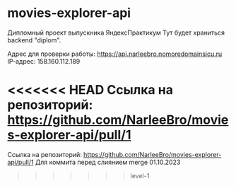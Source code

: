 # movies-explorer-api

Дипломный проект выпускника ЯндексПрактикум 
Тут будет храниться backend "diplom".

Адрес для проверки работы: https://api.narleebro.nomoredomainsicu.ru
IP-адрес: 158.160.112.189

<<<<<<< HEAD
Ссылка на репозиторий: https://github.com/NarleeBro/movies-explorer-api/pull/1
=======
Ссылка на репозиторий: https://github.com/NarleeBro/movies-explorer-api/pull/1
Для коммита перед слиянием merge 01.10.2023
>>>>>>> level-1
